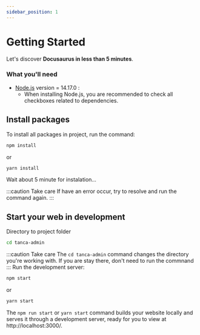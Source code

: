 ```yaml
---
sidebar_position: 1
---
```


# Getting Started

Let's discover **Docusaurus in less than 5 minutes**.

### What you'll need

- [Node.js](https://nodejs.org/en/download/) version = 14.17.0 :
  - When installing Node.js, you are recommended to check all checkboxes related to dependencies.

## Install packages

To install all packages in project, run the command:

```bash
npm install
```

or

```bash
yarn install
```

Wait about 5 minute for instalation...

:::caution Take care
If have an error occur, try to resolve and run the command again.
:::

## Start your web in development

Directory to project folder

```bash
cd tanca-admin
```

:::caution Take care
The `cd tanca-admin` command changes the directory you're working with. If you are stay there, don't need to run the commnand
:::
Run the development server:

```bash
npm start
```

or

```bash
yarn start
```

The `npm run start` or `yarn start` command builds your website locally and serves it through a development server, ready for you to view at http://localhost:3000/.
